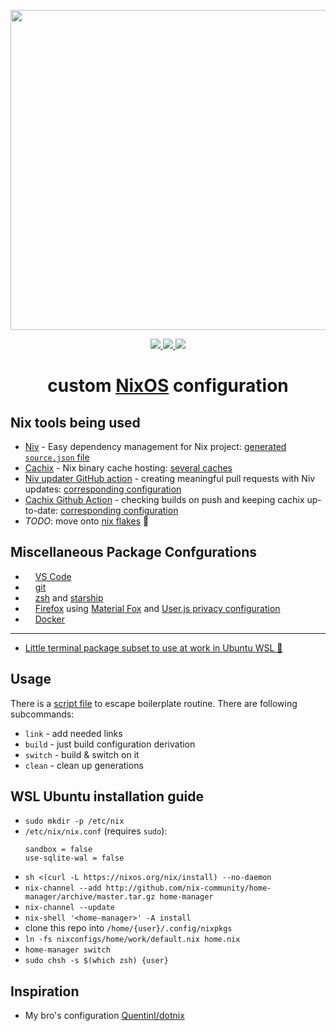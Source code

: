 <p align="center"><img src="https://raw.githubusercontent.com/jglovier/dotfiles-logo/main/dotfiles-logo.svg" width=512></p>

<p align="center">
    <a href="https://github.com/nothingelsematters">
        <img src="https://img.shields.io/github/commit-activity/y/nothingelsematters/nixconfigs?style=flat-square&logo=github">
    </a>
    <a href="https://nixos.org">
        <img src="https://img.shields.io/badge/generations-334-green?style=flat-square&logo=nixos">
    </a>
    <a href="https://www.codefactor.io/repository/github/nothingelsematters/nixconfigs">
        <img src="https://img.shields.io/codefactor/grade/github/nothingelsematters/nixconfigs?style=flat-square&logo=codefactor">
    </a>
</p>

<h1 align="center"> custom <a href="https://nixos.org">NixOS</a> configuration </h1>

## Nix tools being used

- [Niv](https://github.com/nmattia/niv) - Easy dependency management for Nix project: [generated `source.json` file](nix/sources.json)
- [Cachix](https://cachix.org) - Nix binary cache hosting: [several caches](nix/cachix.nix)
- [Niv updater GitHub action](https://github.com/knl/niv-updater-action) - creating meaningful pull requests with Niv updates: [corresponding configuration](.github/workflows/niv-updates.yaml)
- [Cachix Github Action](https://github.com/cachix/cachix-action) - checking builds on push and keeping cachix up-to-date: [corresponding configuration](.github/workflows/cachix.yaml)
- _TODO_: move onto [nix flakes](https://nixos.wiki/wiki/Flakes) 🤔

## Miscellaneous Package Confgurations

- <img src="https://simpleicons.org/icons/visualstudiocode.svg" height="12pt"> [VS Code](home/home/development/vscode/default.nix)
- <img src="https://simpleicons.org/icons/git.svg" height="12pt"> [git](home/common/git/default.nix)
- <img src="https://simpleicons.org/icons/starship.svg" height="12pt"> [zsh](home/common/zsh.nix)
  and [starship](home/common/starship.nix)
- <img src="https://simpleicons.org/icons/firefox.svg" height="12pt"> [Firefox](home/home/firefox/)
  using [Material Fox](https://github.com/muckSponge/MaterialFox/)
  and [User.js privacy configuration](https://github.com/pyllyukko/user.js)
- <img src="https://simpleicons.org/icons/docker.svg" height="12pt"> [Docker](host/services/docker/default.nix)

---

- [Little terminal package subset to use at work in Ubuntu WSL 🙈](home/work/default.nix)

## Usage

There is a [script file](make.sh) to escape boilerplate routine. There are following subcommands:

- `link` - add needed links
- `build` - just build configuration derivation
- `switch` - build & switch on it
- `clean` - clean up generations

## WSL Ubuntu installation guide

- `sudo mkdir -p /etc/nix`
- `/etc/nix/nix.conf` (requires `sudo`):
  ```
  sandbox = false
  use-sqlite-wal = false
  ```
- `sh <(curl -L https://nixos.org/nix/install) --no-daemon`
- `nix-channel --add http://github.com/nix-community/home-manager/archive/master.tar.gz home-manager`
- `nix-channel --update`
- `nix-shell '<home-manager>' -A install`
- clone this repo into `/home/{user}/.config/nixpkgs`
- `ln -fs nixconfigs/home/work/default.nix home.nix`
- `home-manager switch`
- `sudo chsh -s $(which zsh) {user}`

## Inspiration

- My bro's configuration [QuentinI/dotnix](https://github.com/QuentinI/dotnix/)
